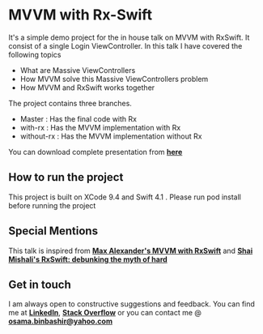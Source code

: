 # MVVM with Rx-Swift

It's a simple demo project for the in house talk on MVVM with RxSwift. It consist of a single Login ViewController.
In this talk I have covered the following topics 
- What are Massive ViewControllers
- How MVVM solve this Massive ViewControllers problem
- How MVVM and RxSwift works together

The project contains three branches. 
- Master : Has the final code with Rx
- with-rx : Has the MVVM implementation with Rx
- without-rx : Has the MVVM implementation without Rx

You can download complete presentation from [**here**](https://drive.google.com/file/d/17Ev9ewkV_aP29CZqSkLsqH_G0LZ5c5il/view?usp=sharing)

## How to run the project
This project is built on XCode 9.4 and Swift 4.1 . Please run pod install before running the project

## Special Mentions
This talk is inspired from [**Max Alexander's MVVM with RxSwift**](https://academy.realm.io/posts/slug-max-alexander-mvvm-rxswift/) and [**Shai Mishali's  RxSwift: debunking the myth of hard**](https://www.youtube.com/watch?v=GdvLP0ZAhhc)


## Get in touch
I am always open to constructive suggestions and feedback. You can find me at [**LinkedIn**](https://www.linkedin.com/in/osama-bin-bashir-225199118/), [**Stack Overflow**](https://stackoverflow.com/users/5889956/osama) or you can contact me @ **osama.binbashir@yahoo.com**
